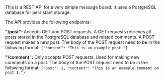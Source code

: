 This is a REST API for a very simple message board. It uses a PostgreSQL database for persistant storage.

The API provides the following endpoints:


 **"/post":** Accepts GET and POST requests. A GET requests retrieves all posts stored in the PostgreSQL database and related comments. A POST request makes a new post. The body of the POST request need to be in the following format:
 ```{"content": "This is an example post."}```


 **"/comment":** Only accepts POST requests. Used for making new comments on a post. The body of the POST request need to be in the following format: 
 ```{"post": 1, "content": "This is an example comment on post 1."}```